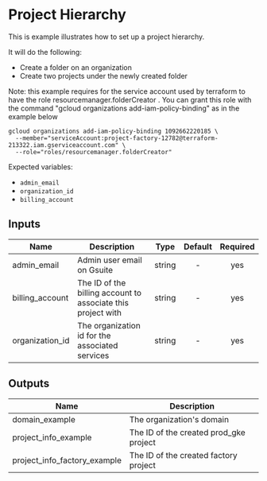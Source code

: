 # Project Hierarchy

This is example illustrates how to set up a project hierarchy.

It will do the following:
- Create a folder on an organization
- Create two projects under the newly created folder

Note: this example requires for the service account used by terraform to have the role resourcemanager.folderCreator . You can grant this role with the command "gcloud organizations add-iam-policy-binding" as in the example below

```
gcloud organizations add-iam-policy-binding 1092662220185 \
  --member="serviceAccount:project-factory-12782@terraform-213322.iam.gserviceaccount.com" \
  --role="roles/resourcemanager.folderCreator"
```

Expected variables:
- `admin_email`
- `organization_id`
- `billing_account`

[^]: (autogen_docs_start)


## Inputs

| Name | Description | Type | Default | Required |
|------|-------------|:----:|:-----:|:-----:|
| admin_email | Admin user email on Gsuite | string | - | yes |
| billing_account | The ID of the billing account to associate this project with | string | - | yes |
| organization_id | The organization id for the associated services | string | - | yes |

## Outputs

| Name | Description |
|------|-------------|
| domain_example | The organization's domain |
| project_info_example | The ID of the created prod_gke project |
| project_info_factory_example | The ID of the created factory project |

[^]: (autogen_docs_end)
